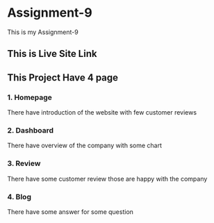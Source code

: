 # Assignment-9
This is my Assignment-9

## This is Live Site Link


## This Project Have 4 page

### 1. Homepage
There have introduction of the website with few customer reviews

### 2. Dashboard
There have overview of the company with some chart

### 3. Review
There have some customer review those are happy with the company 

### 4. Blog
There have some answer for some question 